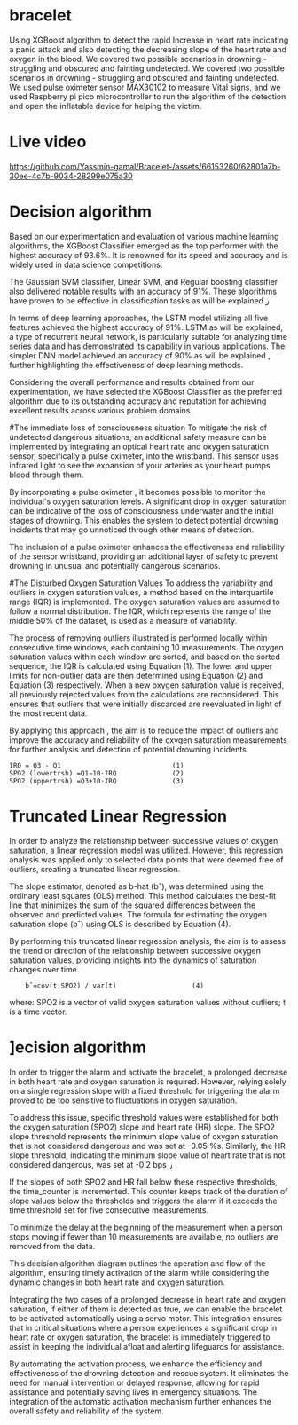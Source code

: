 # bracelet
  Using XGBoost algorithm to detect the rapid Increase in heart rate indicating a panic attack and also detecting the decreasing slope of the heart ﻿rate and oxygen in the blood. We covered two possible scenarios in drowning - struggling and obscured and fainting undetected. We covered two possible scenarios in drowning - struggling and obscured and fainting undetected. We used pulse oximeter sensor MAX30102 to measure Vital signs, and we used Raspberry pi pico microcontroller to run the algorithm of the detection and open the inflatable device for helping the victim. 

  # Live video 

  


https://github.com/Yassmin-gamal/Bracelet-/assets/66153260/62801a7b-30ee-4c7b-9034-28299e075a30



# Decision algorithm
Based on our experimentation and evaluation of various machine learning algorithms, the XGBoost Classifier emerged as the top performer with the highest accuracy of 93.6%. It is renowned for its speed and accuracy and is widely used in data science competitions.

The Gaussian SVM classifier, Linear SVM, and Regular boosting classifier also delivered notable results with an accuracy of 91%. These algorithms have proven to be effective in classification tasks as will be explained ز

In terms of deep learning approaches, the LSTM model utilizing all five features achieved the highest accuracy of 91%. LSTM as will be explained, a type of recurrent neural network, is particularly suitable for analyzing time series data and has demonstrated its capability in various applications. The simpler DNN model achieved an accuracy of 90% as will be explained , further highlighting the effectiveness of deep learning methods.

Considering the overall performance and results obtained from our experimentation, we have selected the XGBoost Classifier as the preferred algorithm due to its outstanding accuracy and reputation for achieving excellent results across various problem domains.



#The immediate loss of consciousness situation
 To mitigate the risk of undetected dangerous situations, an additional safety measure can be implemented by integrating an optical heart rate and oxygen saturation sensor, specifically a pulse oximeter, into the wristband. This sensor uses infrared light to see the expansion of your arteries as your heart pumps blood through them. 

By incorporating a pulse oximeter , it becomes possible to monitor the individual's oxygen saturation levels. A significant drop in oxygen saturation can be indicative of the loss of consciousness underwater and the initial stages of drowning. This enables the system to detect potential drowning incidents that may go unnoticed through other means of detection.

The inclusion of a pulse oximeter enhances the effectiveness and reliability of the sensor wristband, providing an additional layer of safety to prevent drowning in unusual and potentially dangerous scenarios.

 #The Disturbed Oxygen Saturation Values
To address the variability and outliers in oxygen saturation values, a method based on the interquartile range (IQR) is implemented. The oxygen saturation values are assumed to follow a normal distribution. The IQR, which represents the range of the middle 50% of the dataset, is used as a measure of variability.

The process of removing outliers illustrated is performed locally within consecutive time windows, each containing 10 measurements. The oxygen saturation values within each window are sorted, and based on the sorted sequence, the IQR is calculated using Equation (1). The lower and upper limits for non-outlier data are then determined using Equation (2) and Equation (3) respectively. When a new oxygen saturation value is received, all previously rejected values from the calculations are reconsidered. This ensures that outliers that were initially discarded are reevaluated in light of the most recent data. 

By applying this approach , the aim is to reduce the impact of outliers and improve the accuracy and reliability of the oxygen saturation measurements for further analysis and detection of potential drowning incidents.

    IRQ = Q3 - Q1                            (1)
    SPO2 (lowertrsh) =Q1−10⋅IRQ              (2)
    SPO2 (uppertrsh) =Q3+10⋅IRQ              (3)

   # Truncated Linear Regression
In order to analyze the relationship between successive values of oxygen saturation, a linear regression model was utilized. However, this regression analysis was applied only to selected data points that were deemed free of outliers, creating a truncated linear regression.

The slope estimator, denoted as b-hat (bˆ), was determined using the ordinary least squares (OLS) method. This method calculates the best-fit line that minimizes the sum of the squared differences between the observed and predicted values. The formula for estimating the oxygen saturation slope (bˆ) using OLS is described by Equation (4).

By performing this truncated linear regression analysis, the aim is to assess the trend or direction of the relationship between successive oxygen saturation values, providing insights into the dynamics of saturation changes over time.
   
        bˆ=cov(t,SPO2) / var(t)                   (4)
where:
              SPO2 is a vector of valid oxygen saturation values without outliers;
              t is a time vector.


# ]ecision algorithm
In order to trigger the alarm and activate the bracelet, a prolonged decrease in both heart rate and oxygen saturation is required. However, relying solely on a single regression slope with a fixed threshold for triggering the alarm proved to be too sensitive to fluctuations in oxygen saturation.

To address this issue, specific threshold values were established for both the oxygen saturation (SPO2) slope and heart rate (HR) slope. The SPO2 slope threshold represents the minimum slope value of oxygen saturation that is not considered dangerous and was set at -0.05 %s. Similarly, the HR slope threshold, indicating the minimum slope value of heart rate that is not considered dangerous, was set at -0.2 bps ز

If the slopes of both SPO2 and HR fall below these respective thresholds, the time_counter is incremented. This counter keeps track of the duration of slope values below the thresholds and triggers the alarm if it exceeds the time threshold set for five consecutive measurements.

To minimize the delay at the beginning of the measurement when a person stops moving if fewer than 10 measurements are available, no outliers are removed from the data.

This decision algorithm diagram outlines the operation and flow of the algorithm, ensuring timely activation of the alarm while considering the dynamic changes in both heart rate and oxygen saturation.

Integrating the two cases of a prolonged decrease in heart rate and oxygen saturation, if either of them is detected as true, we can enable the bracelet to be activated automatically using a servo motor. This integration ensures that in critical situations where a person experiences a significant drop in heart rate or oxygen saturation, the bracelet is immediately triggered to assist in keeping the individual afloat and alerting lifeguards for assistance.

By automating the activation process, we enhance the efficiency and effectiveness of the drowning detection and rescue system. It eliminates the need for manual intervention or delayed response, allowing for rapid assistance and potentially saving lives in emergency situations. The integration of the automatic activation mechanism further enhances the overall safety and reliability of the system.




